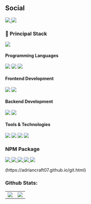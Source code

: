 ## Social
<p>
  <a href="https://youtube.com/c/AdrianCraft07">
    <img src="https://img.shields.io/youtube/channel/subscribers/UCSJAPPOzlybP_xSJj-E5W3w?color=%23FF0000&logo=youtube&logoColor=FF0000&style=for-the-badge">
  </a>
  <a href="https://agacraft.ga">
    <img src="https://img.shields.io/badge/-My%20WEB-FF0000?style=for-the-badge">
  </a>
</p>
<h3>
  🚀 Principal Stack
</h3> 
<p>
  <img src="https://img.shields.io/badge/Node.js-339933?style=for-the-badge&logo=nodedotjs&logoColor=white">
</p>
  
<h4>Programming Languages</h4>
<p>
  <img src="https://img.shields.io/badge/JavaScript-F7DF1E?style=for-the-badge&logo=javascript&logoColor=black">
  <img src="https://img.shields.io/badge/Python-00cc22?style=for-the-badge&logo=python">
  <img src="https://img.shields.io/badge/Java-AAAAAA?style=for-the-badge">
</p>
<h4>Frontend Development</h4>
<p>
  <img src="https://img.shields.io/badge/HTML5-E34F26?style=for-the-badge&logo=html5&logoColor=white">
  <img src="https://img.shields.io/badge/CSS3-1572B6?style=for-the-badge&logo=css3&logoColor=white">
</p>
<h4>Backend Development</h4>
<p>
  <img src="https://img.shields.io/badge/Node.js-339933?style=for-the-badge&logo=nodedotjs&logoColor=white">
  <img src="https://img.shields.io/badge/Express.js-000000?style=for-the-badge&logo=express&logoColor=white">
</p>
<h4>Tools & Technologies</h4>
<p>
  <img src="https://img.shields.io/badge/Git-F05032?style=for-the-badge&logo=git&logoColor=white">
  <img src="https://img.shields.io/badge/GitHub-100000?style=for-the-badge&logo=github&logoColor=white">
  <img src="ttps://img.shields.io/badge/Postman-FF6C37?style=for-the-badge&logo=Postman&logoColor=white">
  <img src="https://img.shields.io/badge/Heroku-430098?style=for-the-badge&logo=heroku&logoColor=white">
</p>

### NPM Package
<p>
  <a href="https://www.npmjs.com/package/@agacraft/http" target="_blank">
    <img src="https://img.shields.io/npm/v/@agacraft/http?style=for-the-badge&color=%23ff0000&label=%40agacraft%2Fhttp&logo=npm&style=flat-square">
  </a>
  <a href="https://www.npmjs.com/package/@agacraft/extension" target="_blank">
    <img src="https://img.shields.io/npm/v/@agacraft/extension?style=for-the-badge&color=%23ff0000&label=%40agacraft%2Fextension&logo=npm&style=flat-square">
  </a>
  <a href="https://www.npmjs.com/package/@agacraft/fs" target="_blank">
    <img src="https://img.shields.io/npm/v/@agacraft/fs?style=for-the-badge&color=%23ff0000&label=%40agacraft%2Ffs&logo=npm&style=flat-square">
  </a>
  <a href="https://www.npmjs.com/package/@agacraft/classes" target="_blank">
    <img src="https://img.shields.io/npm/v/@agacraft/classes?style=for-the-badge&color=%23ff0000&label=%40agacraft%2Fclasses&logo=npm&style=flat-square">
  </a>
  <a href="https://www.npmjs.com/package/@agacraft/functions" target="_blank">
    <img src="https://img.shields.io/npm/v/@agacraft/functions?style=for-the-badge&color=%23ff0000&label=%40agacraft%2Ffunctions&logo=npm&style=flat-square">
  </a>
</p>
(https://adriancraft07.github.io/git.html)

### Github Stats:

<table>
  <tr>
    <td valign="top">
      <img src="https://github-readme-stats.vercel.app/api/top-langs/?username=AdrianCraft07&card_width=450em&title_color=FF0000&text_color=CC0000&icon_color=FF0000&bg_color=00000000&border_color=FF0000"/>
    </td>
    <td valign="top">
      <img src="https://github-readme-stats.vercel.app/api?username=AdrianCraft07&show_icons=true&&count_private=true&include_all_commits=true&hide_stars=true&title_color=FF0000&text_color=CC0000&icon_color=FF0000&bg_color=0d111700&border_color=FF0000" />
    </td>
  </tr>
</table>
